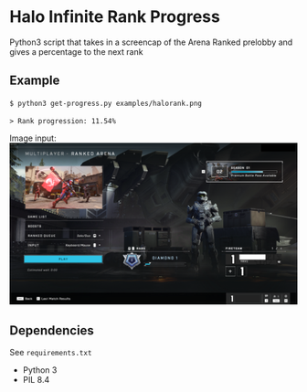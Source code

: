 # Halo Infinite Rank Progress

Python3 script that takes in a screencap of the Arena Ranked prelobby and gives a percentage to the next rank

## Example

`$ python3 get-progress.py examples/halorank.png`

`> Rank progression: 11.54%`

Image input:
![examples/halorank.png](examples/halorank.png)

## Dependencies

See `requirements.txt`

- Python 3
- PIL 8.4
